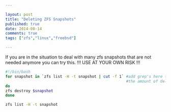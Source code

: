 ```yaml
---

layout: post
title: "Deleting ZFS Snapshots"
published: true
date: 2014-08-14
comments: true
tags: ["zfs","linux","freebsd"]

---
```


If you are in the situation to deal with many zfs snapshots that are not needed
anymore you can try this. !!! USE AT YOUR OWN RISK !!!

``` bash Deletes all Snapshots found!!! (thanks to SysadminBlog) http://sysadminman.net/blog/2008/remove-all-zfs-snapshots-50
#!/bin/bash
for snapshot in `zfs list -H -t snapshot | cut -f 1` #add grep's here to limit
                                                     #the amount of deletes
do
zfs destroy $snapshot
done
```

``` bash List all snapshots
zfs list -H -t snapshot
```
